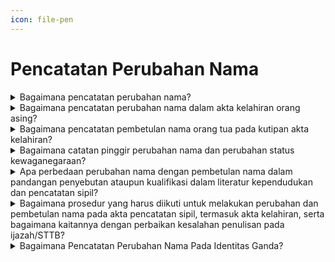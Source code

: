 ```yaml
---
icon: file-pen
---
```


# Pencatatan Perubahan Nama

<details>

<summary>Bagaimana pencatatan perubahan nama?</summary>

Berdasarkan Pasal 52 ayat (1) Undang-Undang&#x20;Nomor 23 Tahun 2006 diatur bahwa Pencatatan perubahan nama dilaksanakan berdasarkan penetapan pengadilan negeri tempat pemohon. Pencatatan perubahan nama dimaksud wajib dilaporkan oleh Penduduk kepada Instansi Pelaksana yang menerbitkan akta Pencatatan Sipil paling lambat 30 (tiga puluh) hari sejak diterimanya salinan penetapan pengadilan negeri oleh Penduduk.

Persyaratan pencatatan perubahan nama dimaksud&#x20;berupa:\
a. salinan penetapan pengadilan negeri;\
b. kutipan akta Pencatatan Sipil;\
c. KK;\
d. KTP-el; dan\
e. Dokumen Perjalanan bagi Orang Asing.\
\
Disdukcapil Kabupaten/Kota atau UPT Disdukcapil&#x20;Kabupaten/Kota memberikan catatan pinggir pada&#x20;register akta Pencatatan Sipil dan kutipan akta Pencatatan Sipil.

**Sumber rujukan:**&#x20;

* Pasal 52 Undang-Undang Nomor 23 Tahun 2006  &#x20;tentang Administrasi Kependudukan. ([link](https://dukcapil.kemendagri.go.id/download/detail/1))
* Pasal 53 Peraturan Presiden Nomor 96 Tahun 2018  &#x20;tentang Persyaratan dan Tata Cara Pendaftaran  &#x20;Penduduk dan Pencatatan Sipil. ([link](https://dukcapil.kemendagri.go.id/download/detail/14))
* Pasal 80 Peraturan Menteri Dalam Negeri Nomor 108  &#x20;Tahun 2019 tentang Peraturan Pelaksanaan  &#x20;Peraturan Presiden Nomor 96 Tahun 2018 tentang Persyaratan dan Tata Cara Pendaftaran Penduduk dan Pencatatan Sipil. ([link](https://peraturan.bpk.go.id/Details/138582/permendagri-no-108-tahun-2019))
* Peraturan Menteri Dalam Negeri Nomor 109 Tahun  &#x20;2019 tentang Formulir dan Buku Yang Digunakan Dalam Administrasi Kependudukan. ([link](https://peraturan.bpk.go.id/Details/138575/permendagri-no-109-tahun-2019))
* Keputusan Menteri Dalam Negeri Nomor 400.8.2  5484.Dukcapil Tahun 2022 tentang Petunjuk Teknis  &#x20;Pelayanan Pencatatan Sipil.&#x20;
* Surat Dirjen Dukcapil yang ditujukan kepada Kepala  &#x20;Dinas Dukcapil di Seluruh Indonesia Nomor  &#x20;470/13287/Dukcapil tanggal 28 September 2021 hal  &#x20;Jenis  &#x20;Layanan, Persyaratan dan Penjelasan  &#x20;Pendaftaran Penduduk dan Pencatatan Sipil.

{% hint style="success" %}
Dibuat:  23 Juni 2025 10:00 WIB | Perubahan terakhir: 23 Juni 2025 10:00 WIB
{% endhint %}

</details>



<details>

<summary>Bagaimana pencatatan perubahan nama dalam akta kelahiran orang asing?</summary>

a. Berdasarkan Pasal 52 Undang-Undang Nomor 23&#x20;Tahun 2006, diatur bahwa pencatatan perubahan nama dilaksanakan berdasarkan Penetapan Pengadilan Negeri, selanjutnya Pejabat Pencatatan Sipil membuat catatan pinggir pada register akta pencatatan sipil dan kutipan akta pencatatan sipil.

b. Merujuk ketentuan tersebut maka pencatatan&#x20;perubahan&#x20;nama berdasarkan&#x20;Penetapan&#x20;Pengadilan Negeri Disdukcapil Kabupaten / Kota menerbitkan surat keterangan pelaporan perubahan nama sebagai pengganti catatan pinggir.

Selanjutnya&#x20;Disdukcapil&#x20;Kabupaten/Kota&#x20;memberitahukan secara tertulis hal pencatatan perubahan&#x20;nama tersebut&#x20;kepada Kantor&#x20;Perwakilan/Kedutaan Besar Republik Jerman di Jakarta.

**Sumber rujukan:**&#x20;

* Pasal 52 UU Nomor 23 Tahun 2006 tentang  &#x20;Administrasi Kependudukan. ([link](https://dukcapil.kemendagri.go.id/download/detail/1))
* Surat Dirjen Dukcapil No. 474.1/13403/DUKCAPIL  &#x20;Tgl 19 Agustus 2022 kpd Kadis Dukcapil Kab. Bogor.

{% hint style="success" %}
Dibuat:  23 Juni 2025 10:00 WIB | Perubahan terakhir: 23 Juni 2025 10:00 WIB
{% endhint %}

</details>



<details>

<summary>Bagaimana pencatatan pembetulan nama orang tua pada kutipan akta kelahiran?</summary>

Berdasarkan Pasal 59 Peraturan Presiden Nomor&#x20;96 Tahun 2018, disebutkan bahwa pembetulan akta Pencatatan Sipil&#x20;dilakukan pada&#x20;Disdukcapil&#x20;Kabupaten/Kota atau UPT Disdukcapil Kabupaten/Kota atau Perwakilan Republik Indonesia sesuai domisili dengan atau tanpa permohonan dari subjek akta serta harus memenuhi persyaratan:

a. dokumen autentik yang menjadi persyaratan&#x20;pembuatan akta pencatatan Sipil; dan&#x20;

b. kutipan akta Pencatatan Sipil dimana terdapat&#x20;kesalahan redaksional.

Apabila sudah memenuhi persyaratan diatas,&#x20;kutipan akta kelahiran tersebut dapat dilakukan perubahan akta, dan juga kesalahan nama pada orang tua apabila sudah melampirkan dokumen autentik, maka dapat dilakukan pembetulan akta pada akta kelahiran anaknya oleh Disdukcapil Kabupaten/Kota

**Sumber rujukan:**&#x20;

* Pasal 59 Peraturan Presiden Nomor 96 Tahun 2018  &#x20;tentang Persyaratan dan Tata Cara Pendaftaran  &#x20;Penduduk dan Pencatatan Sipil. ([link](https://dukcapil.kemendagri.go.id/download/detail/14))
* Surat Dirjen Dukcapil No. 472.11/3565/DUKCAPIL tgl  &#x20;15 Mei 2019 kpd Kadis Dukcapil Kota Bengkulu.

{% hint style="success" %}
Dibuat:  23 Juni 2025 10:00 WIB | Perubahan terakhir: 23 Juni 2025 10:00 WIB
{% endhint %}

</details>



<details>

<summary>Bagaimana catatan pinggir perubahan nama dan perubahan status kewaganegaraan?</summary>

a. Berdasarkan Pasal 52, Pasal 53 dan Pasal 54&#x20;Undang-Undang Nomor 23 Tahun 2006, diatur bahwa perubahan nama dan perubahan status kewarganegaraan dari WNA menjadi WNI atau dari WNI menjadi WNA wajib dilaporkan kepada Instansi Pelaksana untuk dibuatkan catatan pinggir pada register akta pencatatan sipil dan kutipan akta&#x20;pencatatan sipil.

b. Pasal 42 Undang-Undang Nomor 12 Tahun 2006, diatur bahwa WNI yang bertempat tinggal di luar wilayah negara Republik Indonesia selama 5 (lima) tahun atau lebih tidak melaporkan diri kepada Perwakilan Republik Indonesia dan telah kehilangan Kewarganegaraan Republik Indonesia sebelum Undang-Undang ini diundangkan dapat memperoleh kembali kewarganegaraannya dengan mendaftarkan diri di Perwakilan Republik Indonesia dalam waktu paling lambat 3 (tiga) tahun sejak Undang-Undang\
ini diundangkan sepanjang tidak mengakibatkan kewarganegaraan ganda.

Merujuk ketentuan diatas, maka setiap perubahan nama&#x20;dan perubahan status kewarganegaraan penduduk&#x20;tersebut dibuat dalam bentuk catatan pinggir pada register akta pencatatan sipil dan kutipan akta pencatatan sipil yang dimiliki berdasarkan bukti/dasar perubahan nama&#x20;dan perubahan&#x20;status kewarganegaraan dimaksud.

**Sumber rujukan:**

* Pasal 52, Pasal 53 dan Pasal 54 Undang-Undang  &#x20;Nomor 23 Tahun 2006 tentang Administrasi Kependudukan. ([link](https://dukcapil.kemendagri.go.id/download/detail/1))
* Pasal 42 Undang-Undang Nomor 12 Tahun 2006  &#x20;tentang Kewarganegaraan Indonesia. ([link](https://peraturan.bpk.go.id/Details/40176/uu-no-12-tahun-2006))
* Surat Dirjen Dukcapil No. 472.11/6480/DUKCAPIL tgl  &#x20;18 Mei 2021 kpd Kadis Dukcapil Kota Tangerang Selatan.

{% hint style="success" %}
Dibuat:  23 Juni 2025 10:00 WIB | Perubahan terakhir: 23 Juni 2025 10:00 WIB
{% endhint %}

</details>



<details>

<summary>Apa perbedaan perubahan nama dengan pembetulan nama dalam pandangan penyebutan ataupun kualifikasi dalam literatur kependudukan dan pencatatan sipil?</summary>

Perubahan nama merupakan salah satu peristiwa&#x20;penting dalam pencatatan sipil yang harus dilaporkan untuk dicatatkan pada Disdukcapil setelah ada Penetapan Pengadilan Negeri,&#x20;sebagaimana&#x20;diamanatkan dalam Pasal 52 Undang-Undang Nomor 23 Tahun 2006 pada intinya berbunyi:

a. Pencatatan perubahan nama dilaksanakan&#x20;berdasarkan penetapan pengadilan negeri tempat pemohon.\
b. Pencatatan perubahan nama sebagaimana&#x20;dimaksud pada ayat (1) wajib dilaporkan oleh Penduduk kepada Instansi Pelaksana yang menerbitkan akta Pencatatan Sipil paling lambat 30 (tiga&#x20;puluh) hari sejak diterimanya&#x20;salinan penetapan pengadilan negeri oleh Penduduk.\
c. Berdasarkan laporan sebagaimana dimaksud pada ayat (2), Pejabat Pencatatan Sipil membuat catatan pinggir pada register akta Pencatatan Sipil dan kutipan akta Pencatatan Sipil.

Sedangkan pembetulan nama termasuk bagian&#x20;pembetulan dokumen kependudukan berdasarkan dokumen otentik yang menjadi dasar untuk pembetulan sesuai dengan ketentuan peraturan perundang-undangan sebagaimana diatur dalam Pasal 4 ayat (4) Peraturan Menteri Dalam Negeri Nomor 73 Tahun 2022, yang berbunyi dalam hal penduduk melakukan&#x20;pembetulan nama, pencatatan pembetulan nama termasuk bagian pembetulan dokumen kependudukan berdasarkan dokumen otentik yang menjadi dasar untuk pembetulan sesuai dengan ketentuan peraturan perundang-undangan.

**Sumber rujukan:**&#x20;

* Pasal 52 UU Nomor 23 Tahun 2006 tentang  &#x20;Administrasi Kependudukan. ([link](https://dukcapil.kemendagri.go.id/download/detail/1))
* Pasal 4 ayat (4) Permendagri Nomor 73 Tahun 2022  &#x20;tentang  &#x20;Pencatatan  &#x20;Kependudukan. ([link](https://peraturan.bpk.go.id/Details/210274/permendagri-no-73-tahun-2022))

{% hint style="success" %}
Dibuat:  23 Juni 2025 10:00 WIB | Perubahan terakhir: 23 Juni 2025 10:00 WIB
{% endhint %}

</details>



<details>

<summary>Bagaimana prosedur yang harus diikuti untuk melakukan perubahan dan pembetulan nama pada akta pencatatan sipil, termasuk akta kelahiran, serta bagaimana kaitannya dengan perbaikan kesalahan penulisan pada ijazah/STTB?</summary>

Prosedur untuk melakukan perubahan dan&#x20;pembetulan nama pada akta pencatatan sipil, termasuk akta kelahiran, serta kaitannya dengan perbaikan kesalahan penulisan pada ijazah/STTB adalah sebagai berikut:

**a. Perubahan Nama**

Berdasarkan Pasal 52 Undang-Undang Nomor&#x20;23 Tahun 2006, Pasal 53 Peraturan Presiden Nomor 96 Tahun 2018, dan Pasal 80 Peraturan Menteri Dalam Negeri Nomor 108 Tahun 2019, perubahan nama pada akta pencatatan sipil harus dilakukan melalui&#x20;penetapan pengadilan.&#x20;Setelah mendapatkan penetapan dari pengadilan, perubahan&#x20;tersebut akan dicatatkan dengan membuat catatan&#x20;pinggir pada register akta pencatatan sipil dan kutipan akta pencatatan sipil.

**b. Pembetulan Nama**

Merujuk Pasal 71 Undang-Undang Nomor 23&#x20;Tahun 2006, pembetulan akta pencatatan sipil hanya dilakukan untuk akta yang mengalami kesalahan tulis redaksional. Selain itu, Pasal 4 ayat (4) Peraturan Menteri Dalam Negeri Nomor 73 Tahun 2022 menyatakan bahwa pembetulan nama dapat&#x20;dilakukan tanpa penetapan pengadilan jika ada&#x20;dokumen otentik yang menjadi dasar pembetulan dan nama yang diperbaiki tidak berubah sepenuhnya. Hal ini juga berlaku untuk akta kelahiran yang diterbitkan sebelum ijazah.

**c. Perbaikan Kesalahan Penulisan Ijazah/STTB**

Peraturan&#x20;Menteri&#x20;Pendidikan&#x20;dan Kebudayaan Nomor 29 Tahun 2014 mengatur format surat keterangan kesalahan penulisan pada ijazah atau Surat Tanda Tamat Belajar (STTB). Lampiran Format I C dan Format 2 C dalam peraturan tersebut menjelaskan format untuk surat keterangan kesalahan penulisan ijazah/STTB, baik untuk&#x20;sekolah yang masih operasional maupun yang&#x20;sudah tidak operasional atau tutup. Kesalahan penulisan pada ijazah/STTB dapat diperbaiki berdasarkan surat keterangan yang ditandatangani oleh Kepala Dinas Pendidikan Kabupaten/Kota dan/atau Kepala Sekolah.

Berdasarkan penjelasan di atas, prosedur yang&#x20;harus diikuti adalah:

a. Untuk perubahan nama pada akta pencatatan sipil,&#x20;mengajukan penetapan pengadilan dan mencatatkan&#x20;hasil penetapan tersebut pada register akta.\
b. Untuk pembetulan nama pada akta pencatatan sipil,&#x20;dapat dilakukan tanpa penetapan pengadilan jika&#x20;didukung oleh dokumen otentik dan tidak mengubah nama secara keseluruhan.\
c. Untuk perbaikan kesalahan penulisan pada&#x20;ijazah/STTB, pemohon harus mengikuti format surat keterangan kesalahan penulisan ijazah/STTB yang diatur dalam lampiran Peraturan Menteri Pendidikan dan Kebudayaan Nomor 29 Tahun 2014, serta mendapatkan surat keterangan yang ditandatangani oleh Kepala Dinas Pendidikan atau Kepala Sekolah.

Dengan mengikuti prosedur-prosedur di atas,&#x20;perubahan dan pembetulan nama pada dokumen kependudukan serta perbaikan kesalahan penulisan pada ijazah/STTB dapat dilakukan sesuai dengan ketentuan peraturan perundang-undangan yang berlaku.

**Sumber rujukan:**&#x20;

* Undang-Undang Nomor 23 Tahun 2006; ([link](https://dukcapil.kemendagri.go.id/download/detail/1))
* Peraturan Presiden Nomor 96 Tahun 2018; ([link](https://dukcapil.kemendagri.go.id/download/detail/14))
* Peraturan Menteri Dalam Negeri Nomor 108 Tahun  \
  2019; ([link](https://peraturan.bpk.go.id/Details/138582/permendagri-no-108-tahun-2019))
* Peraturan Menteri Dalam Negeri Nomor 73 Tahun 2022 tentang Pencatatan Nama pada Dokumen Kependudukan; ([link](https://peraturan.bpk.go.id/Details/210274/permendagri-no-73-tahun-2022))
* Peraturan Menteri Pendidikan dan Kebudayaan  &#x20;Nomor 29 Tahun 2014 mengatur format surat keterangan kesalahan penulisan pada ijazah atau Surat Tanda Tamat Belajar (STTB);&#x20;
* Surat Dirjen Dukcapil No. 400.8.1.2/10458/Dukcapil tgl 11 Juli 2023 kepada Kepala Dukcapil Kabupaten Blitar tentang Petunjuk Pembetulan Dokumen Administrasi Kependudukan.&#x20;
* Surat Dirjen Dukcapil No. 400.8.2.2/2120/Dukcapil  &#x20;tgl 20 Februari 2024 kepada Kepala Dinas Dukcapil Kabupaten Kulon Progo tentang Pembetulan Nama pada Akta Kelahiran.

{% hint style="success" %}
Dibuat:  23 Juni 2025 10:00 WIB | Perubahan terakhir: 23 Juni 2025 10:00 WIB
{% endhint %}

</details>



<details>

<summary>Bagaimana Pencatatan Perubahan Nama Pada Identitas Ganda?</summary>

a. Berdasarkan ketentuan Pasal 52 Undang-Undang&#x20;Nomor 23 Tahun 2006, Pasal 53 Peraturan Presiden Nomor 96 Tahun 2018 dan Pasal 80 Peraturan Menteri Dalam Negeri Nomor 108 Tahun 2019 yang intinya diatur bahwa pencatatan perubahan nama dilaksanakan berdasarkan penetapan pengadilan dengan membuat catatan pinggir pada register akta pencatatan sipil dan kutipan akta pencatatan sipil.\
b. Merujuk angka 1 (satu) tersebut di atas dan&#x20;dikaitkan dengan pertanyaan Saudara, maka perubahan nama A menjadi B berdasarkan Penetapan Pengadilan Blora tersebut sudah dapat juga dijadikan dasar untuk pencatatan perubahan nama di akta kelahiran anaknya.

**Sumber rujukan:**&#x20;

* Pasal 52 Undang-Undang Nomor 23 Tahun 2006,  &#x20;Pasal 53 Peraturan Presiden Nomor 96 Tahun 2018 dan Pasal 80 Peraturan Menteri Dalam Negeri Nomor 108 Tahun 2019. ([link](https://dukcapil.kemendagri.go.id/download/detail/1))
* Surat Dirjen Dukcapil kepada Kepala Disdukcapil  &#x20;Kab. Blora Nomor 400.8.2.2/1791/Dukcapil Tgl 12 Februari 2024 Hal Pencatatan Perubahan Nama.

{% hint style="success" %}
Dibuat:  23 Juni 2025 10:00 WIB | Perubahan terakhir: 23 Juni 2025 10:00 WIB
{% endhint %}

</details>

